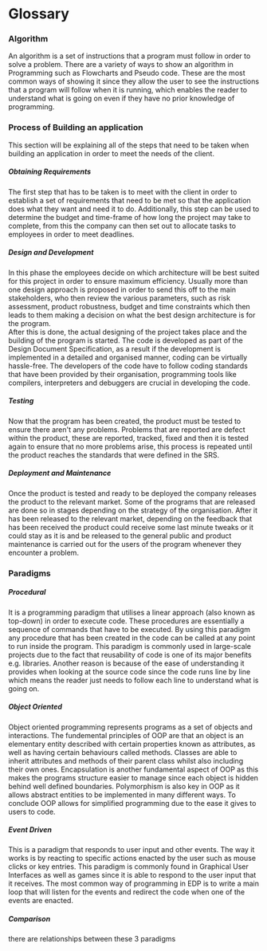 # Glossary

### Algorithm

An algorithm is a set of instructions that a program must follow in order to solve a problem. There are a variety of ways to show an algorithm in Programming such as Flowcharts and Pseudo code. These are the most common ways of showing it since they allow the user to see the instructions that a program will follow when it is running, which enables the reader to understand what is going on even if they have no prior knowledge of programming.
### Process of Building an application
This section will be explaining all of the steps that need to be taken when building an application in order to meet the needs of the client.
##### Obtaining Requirements
The first step that has to be taken is to meet with the client in order to establish a set of requirements that need to be met so that the application does what they want and need it to do. Additionally, this step can be used to determine the budget and time-frame of how long the project may take to complete, from this the company can then set out to allocate tasks to employees in order to meet deadlines.
##### Design and Development
In this phase the employees decide on which architecture will be best suited for this project in order to ensure maximum efficiency. Usually more than one design approach is proposed in order to send this off to the main stakeholders, who then review the various parameters, such as risk assessment, product robustness, budget and time constraints which then leads to them making a decision on what the best design architecture is for the program.
<br/> After this is done, the actual designing of the project takes place and the building of the program is started. The code is developed as part of the Design Document Specification, as a result if the development is implemented in a detailed and organised manner, coding can be virtually hassle-free. The developers of the code have to follow coding standards that have been provided by their organisation, programming tools like compilers, interpreters and debuggers are crucial in developing the code.
##### Testing
Now that the program has been created, the product must be tested to ensure there aren't any problems. Problems that are reported are defect within the product, these are reported, tracked, fixed and then it is tested again to ensure that no more problems arise, this process is repeated until the product reaches the standards that were defined in the SRS.
##### Deployment and Maintenance
Once the product is tested and ready to be deployed the company releases the product to the relevant market. Some of the programs that are released are done so in stages depending on the strategy of the organisation. After it has been released to the relevant market, depending on the feedback that has been received the product could receive some last minute tweaks or it could stay as it is and be released to the general public and product maintenance is carried out for the users of the program whenever they encounter a problem.
### Paradigms
##### Procedural
It is a programming paradigm that utilises a linear approach (also known as top-down) in order to execute code. These procedures are essentially a sequence of commands that have to be executed. By using this paradigm any procedure that has been created in the code can be called at any point to run inside the program. This paradigm is commonly used in large-scale projects due to the fact that reusability of code is one of its major benefits e.g. libraries. Another reason is because of the ease of understanding it provides when looking at the source code since the code runs line by line which means the reader just needs to follow each line to understand what is going on.
##### Object Oriented
Object oriented programming represents programs as a set of objects and interactions. The fundemental principles of OOP are that an object is an elementary entity described with certain properties known as attributes, as well as having certain behaviours called methods. Classes are able to inherit attributes and methods of their parent class whilst also including their own ones. Encapsulation is another fundamental aspect of OOP as this makes the programs structure easier to manage since each object is hidden behind well defined boundaries. Polymorphism is also key in OOP as it allows abstract entities to be implemented in many different ways. To conclude OOP allows for simplified programming due to the ease it gives to users to code.
##### Event Driven
This is a paradigm that responds to user input and other events. The way it works is by reacting to specific actions enacted by the user such as mouse clicks or key entries. This paradigm is commonly found in Graphical User Interfaces as well as games since it is able to respond to the user input that it receives. The most common way of programming in EDP is to write a main loop that will listen for the events and redirect the code when one of the events are enacted.
##### Comparison
there are relationships between these 3 paradigms 
